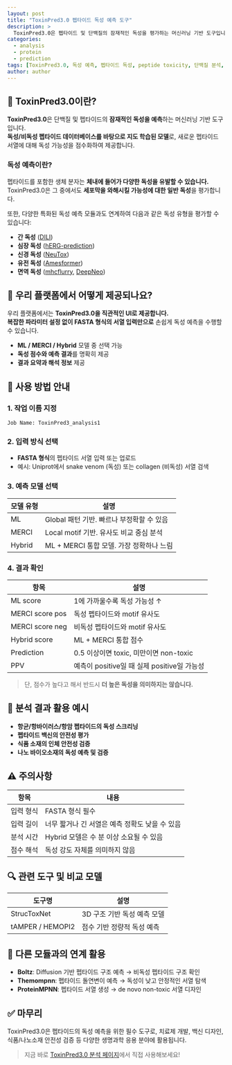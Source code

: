 ```yaml
---
layout: post
title: "ToxinPred3.0 펩타이드 독성 예측 도구"
description: >
  ToxinPred3.0은 펩타이드 및 단백질의 잠재적인 독성을 평가하는 머신러닝 기반 도구입니다. 독성/비독성 펩타이드 데이터를 학습하여 새로운 서열에 대해 독성 가능성을 예측합니다.
categories:
  - analysis
  - protein
  - prediction
tags: [ToxinPred3.0, 독성 예측, 펩타이드 독성, peptide toxicity, 단백질 분석, 생물정보학, 머신러닝, 독성평가]
author: author
---
```


## 🔬 ToxinPred3.0이란?

**ToxinPred3.0**은 단백질 및 펩타이드의 **잠재적인 독성을 예측**하는 머신러닝 기반 도구입니다.  
**독성/비독성 펩타이드 데이터베이스를 바탕으로 지도 학습된 모델**로, 새로운 펩타이드 서열에 대해 독성 가능성을 점수화하여 제공합니다.

### 독성 예측이란?
펩타이드를 포함한 생체 분자는 **체내에 들어가 다양한 독성을 유발할 수 있습니다.**  
ToxinPred3.0은 그 중에서도 **세포막을 와해시킬 가능성에 대한 일반 독성**을 평가합니다.

또한, 다양한 특화된 독성 예측 모듈과도 연계하여 다음과 같은 독성 유형을 평가할 수 있습니다:

- **간 독성** ([DILI](https://github.com/srijitseal/DILI))
- **심장 독성** ([hERG-prediction](https://github.com/WeilabMSU/hERG-prediction))
- **신경 독성** ([NeuTox](https://github.com/xuejunhe/NeuTox-2.0))
- **유전 독성** ([Amesformer](https://github.com/luke-a-thompson/AmesFormer))
- **면역 독성** ([mhcflurry](https://github.com/openvax/mhcflurry), [DeepNeo](https://github.com/kaistomics/DeepNeo))

## 🧪 우리 플랫폼에서 어떻게 제공되나요?

우리 플랫폼에서는 **ToxinPred3.0을 직관적인 UI로 제공합니다.**  
**복잡한 파라미터 설정 없이 FASTA 형식의 서열 입력만으로** 손쉽게 독성 예측을 수행할 수 있습니다.

- **ML / MERCI / Hybrid** 모델 중 선택 가능
- **독성 점수와 예측 결과**를 명확히 제공
- **결과 요약과 해석 정보** 제공

## 📝 사용 방법 안내

### 1. 작업 이름 지정
```plaintext
Job Name: ToxinPred3_analysis1
````

### 2. 입력 방식 선택

* **FASTA 형식**의 펩타이드 서열 입력 또는 업로드
* 예시: Uniprot에서 snake venom (독성) 또는 collagen (비독성) 서열 검색

### 3. 예측 모델 선택

| 모델 유형  | 설명                           |
| ------ | ---------------------------- |
| ML     | Global 패턴 기반. 빠르나 부정확할 수 있음  |
| MERCI  | Local motif 기반. 유사도 비교 중심 분석 |
| Hybrid | ML + MERCI 통합 모델. 가장 정확하나 느림 |

### 4. 결과 확인

| 항목              | 설명                               |
| --------------- | -------------------------------- |
| ML score        | 1에 가까울수록 독성 가능성 ↑                |
| MERCI score pos | 독성 펩타이드와 motif 유사도               |
| MERCI score neg | 비독성 펩타이드와 motif 유사도              |
| Hybrid score    | ML + MERCI 통합 점수                 |
| Prediction      | 0.5 이상이면 toxic, 미만이면 non-toxic   |
| PPV             | 예측이 positive일 때 실제 positive일 가능성 |

> 단, 점수가 높다고 해서 반드시 **더 높은 독성을 의미하지는 않습니다.**

## 🧬 분석 결과 활용 예시

* **항균/항바이러스/항암 펩타이드의 독성 스크리닝**
* **펩타이드 백신의 안전성 평가**
* **식품 소재의 인체 안전성 검증**
* **나노 바이오소재의 독성 예측 및 검증**

## ⚠️ 주의사항

| 항목    | 내용                          |
| ----- | --------------------------- |
| 입력 형식 | FASTA 형식 필수                 |
| 입력 길이 | 너무 짧거나 긴 서열은 예측 정확도 낮을 수 있음 |
| 분석 시간 | Hybrid 모델은 수 분 이상 소요될 수 있음  |
| 점수 해석 | 독성 강도 자체를 의미하지 않음           |

## 🔍 관련 도구 및 비교 모델

| 도구명              | 설명                |
| ---------------- | ----------------- |
| StrucToxNet      | 3D 구조 기반 독성 예측 모델 |
| tAMPER / HEMOPI2 | 점수 기반 정량적 독성 예측   |

## 🔗 다른 모듈과의 연계 활용

* **Boltz**: Diffusion 기반 펩타이드 구조 예측 → 비독성 펩타이드 구조 확인
* **Themompnn**: 펩타이드 돌연변이 예측 → 독성이 낮고 안정적인 서열 탐색
* **ProteinMPNN**: 펩타이드 서열 생성 → de novo non-toxic 서열 디자인

## ✅ 마무리

ToxinPred3.0은 펩타이드의 독성 예측을 위한 필수 도구로, 치료제 개발, 백신 디자인, 식품/나노소재 안전성 검증 등 다양한 생명과학 응용 분야에 활용됩니다.

> 지금 바로 <a href="#" onclick="window.open('https://scv.bio/Analysis/toxinpred3', '_blank'); return false;" rel="noopener noreferrer">ToxinPred3.0 분석 페이지</a>에서 직접 사용해보세요!
